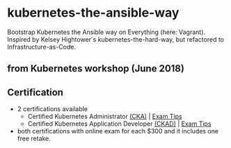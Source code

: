 # kubernetes-the-ansible-way
Bootstrap Kubernetes the Ansible way on Everything (here: Vagrant). Inspired by Kelsey Hightower´s kubernetes-the-hard-way, but refactored to Infrastructure-as-Code.


## from Kubernetes workshop (June 2018)


## Certification


 * 2 certifications available
	 * Certified Kubernetes Administrator [(CKA)][1] | [Exam Tips][3]
	 * Certified Kubernetes Application Developer [(CKAD)][2] | [Exam Tips][4]
 * both certifications with online exam for each $300 and it includes one free retake.



[1]: https://www.cncf.io/certification/cka/
[2]: https://www.cncf.io/certification/ckad/
[3]: https://www.cncf.io/certification/tips
[4]: https://www2.thelinuxfoundation.org/ckad-tips

